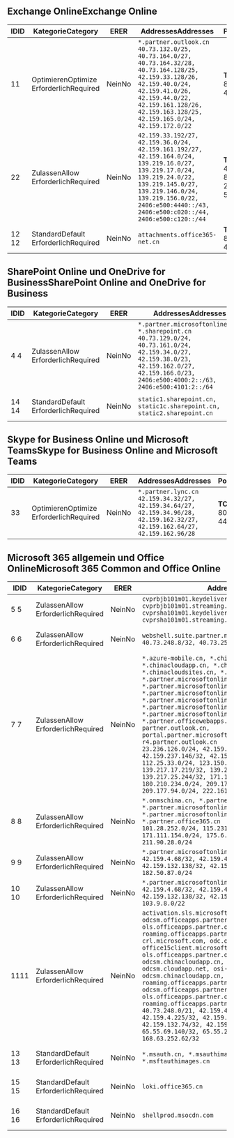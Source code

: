<!--THIS FILE IS AUTOMATICALLY GENERATED. MANUAL CHANGES WILL BE OVERWRITTEN.-->
<!--Please contact the Office 365 Endpoints team with any questions.-->
<!--China endpoints version 2020032700-->
<!--File generated 2020-03-27 11:00:11.9084-->

## <a name="exchange-online"></a><span data-ttu-id="011a6-101">Exchange Online</span><span class="sxs-lookup"><span data-stu-id="011a6-101">Exchange Online</span></span>

<span data-ttu-id="011a6-102">ID</span><span class="sxs-lookup"><span data-stu-id="011a6-102">ID</span></span> | <span data-ttu-id="011a6-103">Kategorie</span><span class="sxs-lookup"><span data-stu-id="011a6-103">Category</span></span> | <span data-ttu-id="011a6-104">ER</span><span class="sxs-lookup"><span data-stu-id="011a6-104">ER</span></span> | <span data-ttu-id="011a6-105">Addresses</span><span class="sxs-lookup"><span data-stu-id="011a6-105">Addresses</span></span> | <span data-ttu-id="011a6-106">Ports</span><span class="sxs-lookup"><span data-stu-id="011a6-106">Ports</span></span>
-- | -------------------- | -- | ---------------------------------------------------------------------------------------------------------------------------------------------------------------------------------------------------------------------------------------------- | ------------------------
<span data-ttu-id="011a6-107">1</span><span class="sxs-lookup"><span data-stu-id="011a6-107">1</span></span> | <span data-ttu-id="011a6-108">Optimieren</span><span class="sxs-lookup"><span data-stu-id="011a6-108">Optimize</span></span><BR><span data-ttu-id="011a6-109">Erforderlich</span><span class="sxs-lookup"><span data-stu-id="011a6-109">Required</span></span> | <span data-ttu-id="011a6-110">Nein</span><span class="sxs-lookup"><span data-stu-id="011a6-110">No</span></span> | `*.partner.outlook.cn`<BR>`40.73.132.0/25, 40.73.164.0/27, 40.73.164.32/28, 40.73.164.128/25, 42.159.33.128/26, 42.159.40.0/24, 42.159.41.0/26, 42.159.44.0/22, 42.159.161.128/26, 42.159.163.128/25, 42.159.165.0/24, 42.159.172.0/22` | <span data-ttu-id="011a6-111">**TCP:** 443, 80</span><span class="sxs-lookup"><span data-stu-id="011a6-111">**TCP:** 443, 80</span></span>
<span data-ttu-id="011a6-112">2</span><span class="sxs-lookup"><span data-stu-id="011a6-112">2</span></span> | <span data-ttu-id="011a6-113">Zulassen</span><span class="sxs-lookup"><span data-stu-id="011a6-113">Allow</span></span><BR><span data-ttu-id="011a6-114">Erforderlich</span><span class="sxs-lookup"><span data-stu-id="011a6-114">Required</span></span> | <span data-ttu-id="011a6-115">Nein</span><span class="sxs-lookup"><span data-stu-id="011a6-115">No</span></span> | `42.159.33.192/27, 42.159.36.0/24, 42.159.161.192/27, 42.159.164.0/24, 139.219.16.0/27, 139.219.17.0/24, 139.219.24.0/22, 139.219.145.0/27, 139.219.146.0/24, 139.219.156.0/22, 2406:e500:4440::/43, 2406:e500:c020::/44, 2406:e500:c120::/44` | <span data-ttu-id="011a6-116">**TCP:** 25, 443, 53, 80</span><span class="sxs-lookup"><span data-stu-id="011a6-116">**TCP:** 25, 443, 53, 80</span></span>
<span data-ttu-id="011a6-117">12 </span><span class="sxs-lookup"><span data-stu-id="011a6-117">12</span></span> | <span data-ttu-id="011a6-118">Standard</span><span class="sxs-lookup"><span data-stu-id="011a6-118">Default</span></span><BR><span data-ttu-id="011a6-119">Erforderlich</span><span class="sxs-lookup"><span data-stu-id="011a6-119">Required</span></span> | <span data-ttu-id="011a6-120">Nein</span><span class="sxs-lookup"><span data-stu-id="011a6-120">No</span></span> | `attachments.office365-net.cn` | <span data-ttu-id="011a6-121">**TCP:** 443, 80</span><span class="sxs-lookup"><span data-stu-id="011a6-121">**TCP:** 443, 80</span></span>

## <a name="sharepoint-online-and-onedrive-for-business"></a><span data-ttu-id="011a6-122">SharePoint Online und OneDrive for Business</span><span class="sxs-lookup"><span data-stu-id="011a6-122">SharePoint Online and OneDrive for Business</span></span>

<span data-ttu-id="011a6-123">ID</span><span class="sxs-lookup"><span data-stu-id="011a6-123">ID</span></span> | <span data-ttu-id="011a6-124">Kategorie</span><span class="sxs-lookup"><span data-stu-id="011a6-124">Category</span></span> | <span data-ttu-id="011a6-125">ER</span><span class="sxs-lookup"><span data-stu-id="011a6-125">ER</span></span> | <span data-ttu-id="011a6-126">Addresses</span><span class="sxs-lookup"><span data-stu-id="011a6-126">Addresses</span></span> | <span data-ttu-id="011a6-127">Ports</span><span class="sxs-lookup"><span data-stu-id="011a6-127">Ports</span></span>
-- | ------------------- | -- | --------------------------------------------------------------------------------------------------------------------------------------------------------------------------------------------------- | ----------------
<span data-ttu-id="011a6-128">4 </span><span class="sxs-lookup"><span data-stu-id="011a6-128">4</span></span> | <span data-ttu-id="011a6-129">Zulassen</span><span class="sxs-lookup"><span data-stu-id="011a6-129">Allow</span></span><BR><span data-ttu-id="011a6-130">Erforderlich</span><span class="sxs-lookup"><span data-stu-id="011a6-130">Required</span></span> | <span data-ttu-id="011a6-131">Nein</span><span class="sxs-lookup"><span data-stu-id="011a6-131">No</span></span> | `*.partner.microsoftonline.cn, *.sharepoint.cn`<BR>`40.73.129.0/24, 40.73.161.0/24, 42.159.34.0/27, 42.159.38.0/23, 42.159.162.0/27, 42.159.166.0/23, 2406:e500:4000:2::/63, 2406:e500:4101:2::/64` | <span data-ttu-id="011a6-132">**TCP:** 443, 80</span><span class="sxs-lookup"><span data-stu-id="011a6-132">**TCP:** 443, 80</span></span>
<span data-ttu-id="011a6-133">14 </span><span class="sxs-lookup"><span data-stu-id="011a6-133">14</span></span> | <span data-ttu-id="011a6-134">Standard</span><span class="sxs-lookup"><span data-stu-id="011a6-134">Default</span></span><BR><span data-ttu-id="011a6-135">Erforderlich</span><span class="sxs-lookup"><span data-stu-id="011a6-135">Required</span></span> | <span data-ttu-id="011a6-136">Nein</span><span class="sxs-lookup"><span data-stu-id="011a6-136">No</span></span> | `static1.sharepoint.cn, static1c.sharepoint.cn, static2.sharepoint.cn` | <span data-ttu-id="011a6-137">**TCP:** 443, 80</span><span class="sxs-lookup"><span data-stu-id="011a6-137">**TCP:** 443, 80</span></span>

## <a name="skype-for-business-online-and-microsoft-teams"></a><span data-ttu-id="011a6-138">Skype for Business Online und Microsoft Teams</span><span class="sxs-lookup"><span data-stu-id="011a6-138">Skype for Business Online and Microsoft Teams</span></span>

<span data-ttu-id="011a6-139">ID</span><span class="sxs-lookup"><span data-stu-id="011a6-139">ID</span></span> | <span data-ttu-id="011a6-140">Kategorie</span><span class="sxs-lookup"><span data-stu-id="011a6-140">Category</span></span> | <span data-ttu-id="011a6-141">ER</span><span class="sxs-lookup"><span data-stu-id="011a6-141">ER</span></span> | <span data-ttu-id="011a6-142">Addresses</span><span class="sxs-lookup"><span data-stu-id="011a6-142">Addresses</span></span> | <span data-ttu-id="011a6-143">Ports</span><span class="sxs-lookup"><span data-stu-id="011a6-143">Ports</span></span>
-- | -------------------- | -- | -------------------------------------------------------------------------------------------------------------------------------- | ----------------
<span data-ttu-id="011a6-144">3</span><span class="sxs-lookup"><span data-stu-id="011a6-144">3</span></span> | <span data-ttu-id="011a6-145">Optimieren</span><span class="sxs-lookup"><span data-stu-id="011a6-145">Optimize</span></span><BR><span data-ttu-id="011a6-146">Erforderlich</span><span class="sxs-lookup"><span data-stu-id="011a6-146">Required</span></span> | <span data-ttu-id="011a6-147">Nein</span><span class="sxs-lookup"><span data-stu-id="011a6-147">No</span></span> | `*.partner.lync.cn`<BR>`42.159.34.32/27, 42.159.34.64/27, 42.159.34.96/28, 42.159.162.32/27, 42.159.162.64/27, 42.159.162.96/28` | <span data-ttu-id="011a6-148">**TCP:** 443, 80</span><span class="sxs-lookup"><span data-stu-id="011a6-148">**TCP:** 443, 80</span></span>

## <a name="microsoft-365-common-and-office-online"></a><span data-ttu-id="011a6-149">Microsoft 365 allgemein und Office Online</span><span class="sxs-lookup"><span data-stu-id="011a6-149">Microsoft 365 Common and Office Online</span></span>

<span data-ttu-id="011a6-150">ID</span><span class="sxs-lookup"><span data-stu-id="011a6-150">ID</span></span> | <span data-ttu-id="011a6-151">Kategorie</span><span class="sxs-lookup"><span data-stu-id="011a6-151">Category</span></span> | <span data-ttu-id="011a6-152">ER</span><span class="sxs-lookup"><span data-stu-id="011a6-152">ER</span></span> | <span data-ttu-id="011a6-153">Addresses</span><span class="sxs-lookup"><span data-stu-id="011a6-153">Addresses</span></span> | <span data-ttu-id="011a6-154">Ports</span><span class="sxs-lookup"><span data-stu-id="011a6-154">Ports</span></span>
-- | ------------------- | -- | ---------------------------------------------------------------------------------------------------------------------------------------------------------------------------------------------------------------------------------------------------------------------------------------------------------------------------------------------------------------------------------------------------------------------------------------------------------------------------------------------------------------------------------------------------------------------------------------------------------------------------------------------------------------------------------------------------------------------------------------------------------------------------------------------------------------------------------------------------------------------------- | ----------------
<span data-ttu-id="011a6-155">5 </span><span class="sxs-lookup"><span data-stu-id="011a6-155">5</span></span> | <span data-ttu-id="011a6-156">Zulassen</span><span class="sxs-lookup"><span data-stu-id="011a6-156">Allow</span></span><BR><span data-ttu-id="011a6-157">Erforderlich</span><span class="sxs-lookup"><span data-stu-id="011a6-157">Required</span></span> | <span data-ttu-id="011a6-158">Nein</span><span class="sxs-lookup"><span data-stu-id="011a6-158">No</span></span> | `cvprbjb101m01.keydelivery.mediaservices.chinacloudapi.cn, cvprbjb101m01.streaming.mediaservices.chinacloudapi.cn, cvprsha101m01.keydelivery.mediaservices.chinacloudapi.cn, cvprsha101m01.streaming.mediaservices.chinacloudapi.cn` | <span data-ttu-id="011a6-159">**TCP:** 443, 80</span><span class="sxs-lookup"><span data-stu-id="011a6-159">**TCP:** 443, 80</span></span>
<span data-ttu-id="011a6-160">6 </span><span class="sxs-lookup"><span data-stu-id="011a6-160">6</span></span> | <span data-ttu-id="011a6-161">Zulassen</span><span class="sxs-lookup"><span data-stu-id="011a6-161">Allow</span></span><BR><span data-ttu-id="011a6-162">Erforderlich</span><span class="sxs-lookup"><span data-stu-id="011a6-162">Required</span></span> | <span data-ttu-id="011a6-163">Nein</span><span class="sxs-lookup"><span data-stu-id="011a6-163">No</span></span> | `webshell.suite.partner.microsoftonline.cn`<BR>`40.73.248.8/32, 40.73.252.10/32` | <span data-ttu-id="011a6-164">**TCP:** 443, 80</span><span class="sxs-lookup"><span data-stu-id="011a6-164">**TCP:** 443, 80</span></span>
<span data-ttu-id="011a6-165">7 </span><span class="sxs-lookup"><span data-stu-id="011a6-165">7</span></span> | <span data-ttu-id="011a6-166">Zulassen</span><span class="sxs-lookup"><span data-stu-id="011a6-166">Allow</span></span><BR><span data-ttu-id="011a6-167">Erforderlich</span><span class="sxs-lookup"><span data-stu-id="011a6-167">Required</span></span> | <span data-ttu-id="011a6-168">Nein</span><span class="sxs-lookup"><span data-stu-id="011a6-168">No</span></span> | `*.azure-mobile.cn, *.chinacloudapi.cn, *.chinacloudapp.cn, *.chinacloud-mobile.cn, *.chinacloudsites.cn, *.partner.microsoftonline-m.cn, *.partner.microsoftonline-m.net.cn, *.partner.microsoftonline-m-i.cn, *.partner.microsoftonline-m-i.net.cn, *.partner.microsoftonline-p.net.cn, *.partner.microsoftonline-p-i.cn, *.partner.microsoftonline-p-i.net.cn, *.partner.officewebapps.cn, *.windowsazure.cn, partner.outlook.cn, portal.partner.microsoftonline.cdnsvc.com, r4.partner.outlook.cn`<BR>`23.236.126.0/24, 42.159.224.122/32, 42.159.233.91/32, 42.159.237.146/32, 42.159.238.120/32, 58.68.168.0/24, 112.25.33.0/24, 123.150.49.0/24, 125.65.247.0/24, 139.217.17.219/32, 139.217.19.156/32, 139.217.21.3/32, 139.217.25.244/32, 171.107.84.0/24, 180.210.232.0/24, 180.210.234.0/24, 209.177.86.0/24, 209.177.90.0/24, 209.177.94.0/24, 222.161.226.0/24` | <span data-ttu-id="011a6-169">**TCP:** 443, 80</span><span class="sxs-lookup"><span data-stu-id="011a6-169">**TCP:** 443, 80</span></span>
<span data-ttu-id="011a6-170">8 </span><span class="sxs-lookup"><span data-stu-id="011a6-170">8</span></span> | <span data-ttu-id="011a6-171">Zulassen</span><span class="sxs-lookup"><span data-stu-id="011a6-171">Allow</span></span><BR><span data-ttu-id="011a6-172">Erforderlich</span><span class="sxs-lookup"><span data-stu-id="011a6-172">Required</span></span> | <span data-ttu-id="011a6-173">Nein</span><span class="sxs-lookup"><span data-stu-id="011a6-173">No</span></span> | `*.onmschina.cn, *.partner.microsoftonline.net.cn, *.partner.microsoftonline-i.cn, *.partner.microsoftonline-i.net.cn, *.partner.office365.cn`<BR>`101.28.252.0/24, 115.231.150.0/24, 123.235.32.0/24, 171.111.154.0/24, 175.6.10.0/24, 180.210.229.0/24, 211.90.28.0/24` | <span data-ttu-id="011a6-174">**TCP:** 443, 80</span><span class="sxs-lookup"><span data-stu-id="011a6-174">**TCP:** 443, 80</span></span>
<span data-ttu-id="011a6-175">9 </span><span class="sxs-lookup"><span data-stu-id="011a6-175">9</span></span> | <span data-ttu-id="011a6-176">Zulassen</span><span class="sxs-lookup"><span data-stu-id="011a6-176">Allow</span></span><BR><span data-ttu-id="011a6-177">Erforderlich</span><span class="sxs-lookup"><span data-stu-id="011a6-177">Required</span></span> | <span data-ttu-id="011a6-178">Nein</span><span class="sxs-lookup"><span data-stu-id="011a6-178">No</span></span> | `*.partner.microsoftonline-p.cn`<BR>`42.159.4.68/32, 42.159.4.200/32, 42.159.7.156/32, 42.159.132.138/32, 42.159.133.17/32, 42.159.135.78/32, 182.50.87.0/24` | <span data-ttu-id="011a6-179">**TCP:** 443, 80</span><span class="sxs-lookup"><span data-stu-id="011a6-179">**TCP:** 443, 80</span></span>
<span data-ttu-id="011a6-180">10  </span><span class="sxs-lookup"><span data-stu-id="011a6-180">10</span></span> | <span data-ttu-id="011a6-181">Zulassen</span><span class="sxs-lookup"><span data-stu-id="011a6-181">Allow</span></span><BR><span data-ttu-id="011a6-182">Erforderlich</span><span class="sxs-lookup"><span data-stu-id="011a6-182">Required</span></span> | <span data-ttu-id="011a6-183">Nein</span><span class="sxs-lookup"><span data-stu-id="011a6-183">No</span></span> | `*.partner.microsoftonline.cn`<BR>`42.159.4.68/32, 42.159.4.200/32, 42.159.7.156/32, 42.159.132.138/32, 42.159.133.17/32, 42.159.135.78/32, 103.9.8.0/22` | <span data-ttu-id="011a6-184">**TCP:** 443, 80</span><span class="sxs-lookup"><span data-stu-id="011a6-184">**TCP:** 443, 80</span></span>
<span data-ttu-id="011a6-185">11</span><span class="sxs-lookup"><span data-stu-id="011a6-185">11</span></span> | <span data-ttu-id="011a6-186">Zulassen</span><span class="sxs-lookup"><span data-stu-id="011a6-186">Allow</span></span><BR><span data-ttu-id="011a6-187">Erforderlich</span><span class="sxs-lookup"><span data-stu-id="011a6-187">Required</span></span> | <span data-ttu-id="011a6-188">Nein</span><span class="sxs-lookup"><span data-stu-id="011a6-188">No</span></span> | `activation.sls.microsoft.com, bjb-odcsm.officeapps.partner.office365.cn, bjb-ols.officeapps.partner.office365.cn, bjb-roaming.officeapps.partner.office365.cn, crl.microsoft.com, odc.officeapps.live.com, office15client.microsoft.com, officecdn.microsoft.com, ols.officeapps.partner.office365.cn, osi-prod-bjb01-odcsm.chinacloudapp.cn, osiprod-scus01-odcsm.cloudapp.net, osi-prod-sha01-odcsm.chinacloudapp.cn, roaming.officeapps.partner.office365.cn, sha-odcsm.officeapps.partner.office365.cn, sha-ols.officeapps.partner.office365.cn, sha-roaming.officeapps.partner.office365.cn`<BR>`40.73.248.0/21, 42.159.4.45/32, 42.159.4.50/32, 42.159.4.225/32, 42.159.7.13/32, 42.159.132.73/32, 42.159.132.74/32, 42.159.132.75/32, 65.52.98.231/32, 65.55.69.140/32, 65.55.227.140/32, 70.37.81.47/32, 168.63.252.62/32` | <span data-ttu-id="011a6-189">**TCP:** 443, 80</span><span class="sxs-lookup"><span data-stu-id="011a6-189">**TCP:** 443, 80</span></span>
<span data-ttu-id="011a6-190">13 </span><span class="sxs-lookup"><span data-stu-id="011a6-190">13</span></span> | <span data-ttu-id="011a6-191">Standard</span><span class="sxs-lookup"><span data-stu-id="011a6-191">Default</span></span><BR><span data-ttu-id="011a6-192">Erforderlich</span><span class="sxs-lookup"><span data-stu-id="011a6-192">Required</span></span> | <span data-ttu-id="011a6-193">Nein</span><span class="sxs-lookup"><span data-stu-id="011a6-193">No</span></span> | `*.msauth.cn, *.msauthimages.cn, *.msftauth.cn, *.msftauthimages.cn` | <span data-ttu-id="011a6-194">**TCP:** 443, 80</span><span class="sxs-lookup"><span data-stu-id="011a6-194">**TCP:** 443, 80</span></span>
<span data-ttu-id="011a6-195">15 </span><span class="sxs-lookup"><span data-stu-id="011a6-195">15</span></span> | <span data-ttu-id="011a6-196">Standard</span><span class="sxs-lookup"><span data-stu-id="011a6-196">Default</span></span><BR><span data-ttu-id="011a6-197">Erforderlich</span><span class="sxs-lookup"><span data-stu-id="011a6-197">Required</span></span> | <span data-ttu-id="011a6-198">Nein</span><span class="sxs-lookup"><span data-stu-id="011a6-198">No</span></span> | `loki.office365.cn` | <span data-ttu-id="011a6-199">**TCP:** 443</span><span class="sxs-lookup"><span data-stu-id="011a6-199">**TCP:** 443</span></span>
<span data-ttu-id="011a6-200">16 </span><span class="sxs-lookup"><span data-stu-id="011a6-200">16</span></span> | <span data-ttu-id="011a6-201">Standard</span><span class="sxs-lookup"><span data-stu-id="011a6-201">Default</span></span><BR><span data-ttu-id="011a6-202">Erforderlich</span><span class="sxs-lookup"><span data-stu-id="011a6-202">Required</span></span> | <span data-ttu-id="011a6-203">Nein</span><span class="sxs-lookup"><span data-stu-id="011a6-203">No</span></span> | `shellprod.msocdn.com` | <span data-ttu-id="011a6-204">**TCP:** 443</span><span class="sxs-lookup"><span data-stu-id="011a6-204">**TCP:** 443</span></span>
